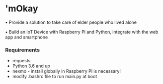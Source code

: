 # 'mOkay 
•	Provide a solution to take care of elder people who lived alone

•	Build an IoT Device with Raspberry Pi and Python, integrate with the web app and smartphone


### Requirements
* requests
* Python 3.6 and up
* nexmo - install globally in Raspberry Pi is necessary!
* modify .bashrc file to run main.py at boot 
